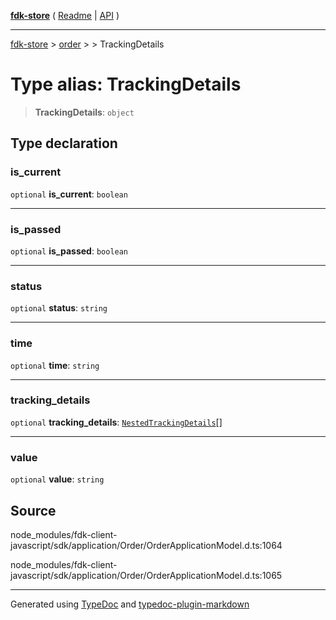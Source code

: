 [**fdk-store**](../../../README.md) ( [Readme](../../../README.md) \| [API](../../../API.md) )

---

[fdk-store](../../../API.md) > [order](../../README.md) > [<internal>](../README.md) > TrackingDetails

# Type alias: TrackingDetails

> **TrackingDetails**: `object`

## Type declaration

### is_current

`optional` **is_current**: `boolean`

---

### is_passed

`optional` **is_passed**: `boolean`

---

### status

`optional` **status**: `string`

---

### time

`optional` **time**: `string`

---

### tracking_details

`optional` **tracking_details**: [`NestedTrackingDetails`](type-alias.NestedTrackingDetails.md)[]

---

### value

`optional` **value**: `string`

## Source

node_modules/fdk-client-javascript/sdk/application/Order/OrderApplicationModel.d.ts:1064

node_modules/fdk-client-javascript/sdk/application/Order/OrderApplicationModel.d.ts:1065

---

Generated using [TypeDoc](https://typedoc.org/) and [typedoc-plugin-markdown](https://www.npmjs.com/package/typedoc-plugin-markdown)
